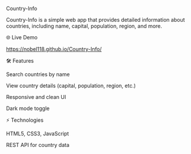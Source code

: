 Country-Info

Country-Info is a simple web app that provides detailed information about countries, including name, capital, population, region, and more.

🌐 Live Demo

https://nobel118.github.io/Country-Info/

🛠 Features

Search countries by name

View country details (capital, population, region, etc.)

Responsive and clean UI

Dark mode toggle

⚡ Technologies

HTML5, CSS3, JavaScript

REST API for country data
